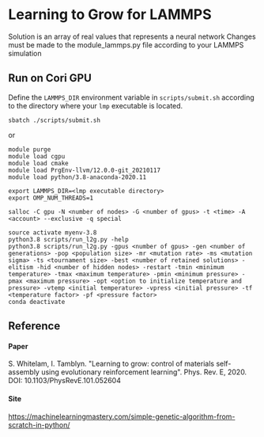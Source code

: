 # Learning to Grow for LAMMPS

Solution is an array of real values that represents a neural network
Changes must be made to the module\_lammps.py file according to your LAMMPS simulation

## Run on Cori GPU

Define the `LAMMPS_DIR` environment variable in `scripts/submit.sh` according to the directory where your `lmp` executable is located.
```
sbatch ./scripts/submit.sh
```

or

```
module purge 
module load cgpu 
module load cmake 
module load PrgEnv-llvm/12.0.0-git_20210117
module load python/3.8-anaconda-2020.11 

export LAMMPS_DIR=<lmp executable directory>
export OMP_NUM_THREADS=1

salloc -C gpu -N <number of nodes> -G <number of gpus> -t <time> -A <account> --exclusive -q special

source activate myenv-3.8
python3.8 scripts/run_l2g.py -help
python3.8 scripts/run_l2g.py -gpus <number of gpus> -gen <number of generations> -pop <population size> -mr <mutation rate> -ms <mutation sigma> -ts <tournament size> -best <number of retained solutions> -elitism -hid <number of hidden nodes> -restart -tmin <minimum temperature> -tmax <maximum temperature> -pmin <minimum pressure> -pmax <maximum pressure> -opt <option to initialize temperature and pressure> -vtemp <initial temperature> -vpress <initial pressure> -tf <temperature factor> -pf <pressure factor>
conda deactivate
```

## Reference

#### Paper

S. Whitelam, I. Tamblyn. "Learning to grow: control of materials self-assembly using evolutionary reinforcement learning". Phys. Rev. E, 2020. DOI: 10.1103/PhysRevE.101.052604 

#### Site

https://machinelearningmastery.com/simple-genetic-algorithm-from-scratch-in-python/
